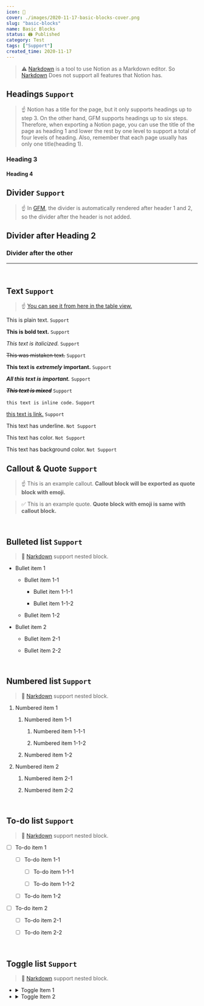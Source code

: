 ```yaml
---
icon: 🧪
cover: ./images/2020-11-17-basic-blocks-cover.png
slug: "basic-blocks"
name: Basic Blocks
status: 🖨 Published
category: Test
tags: ["Support"]
created_time: 2020-11-17
---
```


> ⚠️ [Narkdown](https://github.com/younho9/narkdown) is a tool to use Notion as a Markdown editor.
> So [Narkdown](https://github.com/younho9/narkdown) Does not support all features that Notion has.

## Headings `Support`

> ☝ Notion has a title for the page, but it only supports headings up to step 3. On the other hand, GFM supports headings up to six steps. Therefore, when exporting a Notion page, you can use the title of the page as heading 1 and lower the rest by one level to support a total of four levels of heading.
> Also, remember that each page usually has only one title(heading 1).

### Heading 3

#### Heading 4

## Divider `Support`

> ☝ In [GFM](https://github.github.com/gfm/), the divider is automatically rendered after header 1 and 2, so the divider after the header is not added.

## Divider after Heading 2

### Divider after the other

---

<br />

## Text `Support`

> ☝ [You can see it from here in the table view.](https://www.notion.so/younho9/5fe91726673a4121933fa10ae46a253a?v=57957dae2d4c4a809957bf39a9aa8467)

This is plain text. `Support`

**This is bold text.** `Support`

_This text is italicized._ `Support`

~~This was mistaken text.~~ `Support`

**This text is** **_extremely_** **important.** `Support`

**_All this text is important._** `Support`

~~**_This text is mixed_**~~ `Support`

`this text is inline code.` `Support`

[this text is link.](https://github.com/younho9/notion2github) `Support`

This text has underline. `Not Support`

This text has color. `Not Support`

This text has background color. `Not Support`

## Callout & Quote `Support`

> ☝ This is an example callout. **Callout block will be exported as quote block with emoji.**

> ✅ This is an example quote. **Quote block with emoji is same with callout block.**

<br />

## Bulleted list `Support`

> 🎉 [Narkdown](https://github.com/younho9/narkdown) support nested block.

- Bullet item 1

  - Bullet item 1-1

    - Bullet item 1-1-1

    - Bullet item 1-1-2

  - Bullet item 1-2

- Bullet item 2

  - Bullet item 2-1

  - Bullet item 2-2

<br />

## Numbered list `Support`

> 🎉 [Narkdown](https://github.com/younho9/narkdown) support nested block.

1. Numbered item 1

   1. Numbered item 1-1

      1. Numbered item 1-1-1

      1. Numbered item 1-1-2

   1. Numbered item 1-2

1. Numbered item 2

   1. Numbered item 2-1

   1. Numbered item 2-2

<br />

## To-do list `Support`

> 🎉 [Narkdown](https://github.com/younho9/narkdown) support nested block.

- [ ] To-do item 1

  - [ ] To-do item 1-1

    - [ ] To-do item 1-1-1

    - [ ] To-do item 1-1-2

  - [ ] To-do item 1-2

- [ ] To-do item 2

  - [ ] To-do item 2-1

  - [ ] To-do item 2-2

<br />

## Toggle list `Support`

> 🎉 [Narkdown](https://github.com/younho9/narkdown) support nested block.

- <details><summary>Toggle Item 1</summary>

  - <details><summary>Toggle Item 1-1</summary>

  - <details><summary>Toggle Item 1-2</summary>

  </details>

- <details><summary>Toggle Item 2</summary>

  - <details><summary>Toggle Item 2-1</summary>

  - <details><summary>Toggle Item 2-2</summary>

  </details>
